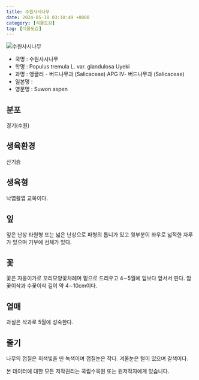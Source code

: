 ```yaml
---
title: 수원사시나무
date: 2024-05-18 03:10:49 +0800
category: [식물도감]
tag: [식물도감]
---
```




![수원사시나무](/fileUpload/plants/basic/Salicaceae/Populus/22993/22993_20160726132003660files_th2.jpg)
- 국명 : 수원사시나무
- 학명 : Populus tremula L. var. glandulosa Uyeki
- 과명 : 앵글러 - 버드나무과 (Salicaceae) APG Ⅳ- 버드나무과 (Salicaceae)
- 일본명 : 
- 영문명 : Suwon aspen


## 분포
경기(수원)
## 생육환경
산기슭
## 생육형
낙엽활엽 교목이다.
## 잎
잎은 난상 타원형 또는 넓은 난상으로 파형의 톱니가 있고 윗부분이 좌우로 넓적한 자루가 있으며 기부에 선체가 있다.
## 꽃
꽃은 자웅이가로 꼬리모양꽃차례며 밑으로 드리우고 4∼5월에 잎보다 앞서서 핀다. 암꽃이삭과 수꽃이삭 길이 약 4∼10cm이다.
## 열매
과실은 삭과로 5월에 성숙한다.
## 줄기
나무의 껍질은 회색빛을 띤 녹색이며 껍질눈은 작다. 겨울눈은 털이 있으며 갈색이다. 






본 데이터에 대한 모든 저작권리는 국립수목원 또는 원저작자에게 있습니다.
